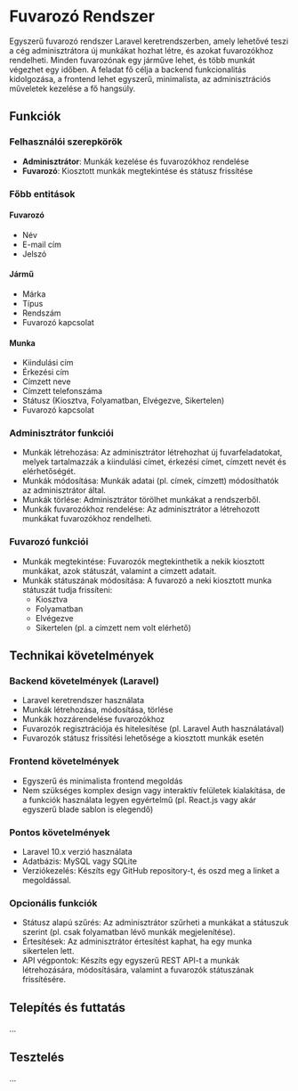 # Fuvarozó Rendszer

Egyszerű fuvarozó rendszer Laravel keretrendszerben, amely lehetővé teszi a cég adminisztrátora új munkákat hozhat létre, és azokat fuvarozókhoz rendelheti. Minden fuvarozónak egy járműve lehet, és több munkát végezhet egy időben. A feladat fő célja a backend funkcionalitás kidolgozása, a frontend lehet egyszerű, minimalista, az adminisztrációs műveletek kezelése a fő hangsúly. 

## Funkciók

### Felhasználói szerepkörök

- **Adminisztrátor**: Munkák kezelése és fuvarozókhoz rendelése
- **Fuvarozó**: Kiosztott munkák megtekintése és státusz frissítése

### Főbb entitások

#### Fuvarozó
- Név
- E-mail cím
- Jelszó

#### Jármű
- Márka
- Típus
- Rendszám
- Fuvarozó kapcsolat

#### Munka
- Kiindulási cím
- Érkezési cím
- Címzett neve
- Címzett telefonszáma
- Státusz (Kiosztva, Folyamatban, Elvégezve, Sikertelen)
- Fuvarozó kapcsolat

### Adminisztrátor funkciói
- Munkák létrehozása: Az adminisztrátor létrehozhat új fuvarfeladatokat, melyek tartalmazzák a kiindulási címet, érkezési címet, címzett nevét és elérhetőségét.
- Munkák módosítása: Munkák adatai (pl. címek, címzett) módosíthatók az adminisztrátor által.
- Munkák törlése: Adminisztrátor törölhet munkákat a rendszerből.
- Munkák fuvarozókhoz rendelése: Az adminisztrátor a létrehozott munkákat fuvarozókhoz rendelheti.

### Fuvarozó funkciói
- Munkák megtekintése: Fuvarozók megtekinthetik a nekik kiosztott munkákat, azok státuszát, valamint a címzett adatait.
- Munkák státuszának módosítása: A fuvarozó a neki kiosztott munka státuszát tudja frissíteni:
    - Kiosztva
    - Folyamatban
    - Elvégezve
    - Sikertelen (pl. a címzett nem volt elérhető)

## Technikai követelmények

### Backend követelmények (Laravel)
- Laravel keretrendszer használata
- Munkák létrehozása, módosítása, törlése
- Munkák hozzárendelése fuvarozókhoz
- Fuvarozók regisztrációja és hitelesítése (pl. Laravel Auth használatával)
- Fuvarozók státusz frissítési lehetősége a kiosztott munkák esetén

### Frontend követelmények
- Egyszerű és minimalista frontend megoldás
- Nem szükséges komplex design vagy interaktív felületek kialakítása, de a funkciók használata legyen egyértelmű (pl. React.js vagy akár egyszerű blade sablon is elegendő)

### Pontos követelmények

- Laravel 10.x verzió használata
- Adatbázis: MySQL vagy SQLite
- Verziókezelés: Készíts egy GitHub repository-t, és oszd meg a linket a megoldással.

### Opcionális funkciók
- Státusz alapú szűrés: Az adminisztrátor szűrheti a munkákat a státuszuk szerint (pl. csak folyamatban lévő munkák megjelenítése).
- Értesítések: Az adminisztrátor értesítést kaphat, ha egy munka sikertelen lett.
- API végpontok: Készíts egy egyszerű REST API-t a munkák létrehozására, módosítására, valamint a fuvarozók státuszának frissítésére.

## Telepítés és futtatás

...

## Tesztelés

...

